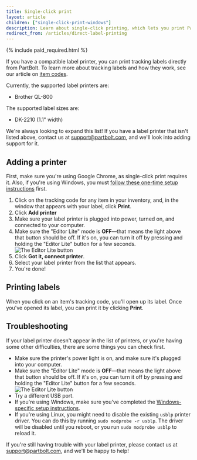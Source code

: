 ```yaml
---
title: Single-click print
layout: article
children: ["single-click-print-windows"]
description: Learn about single-click printing, which lets you print PartBolt inventory labels straight from your browser. Compatible label printer required.
redirect_from: /articles/direct-label-printing
---
```


{% include paid_required.html %}

If you have a compatible label printer, you can print tracking labels directly from PartBolt. To learn more about tracking labels and how they work, see our article on [item codes](/articles/item-codes).

Currently, the supported label printers are:
* Brother QL-800

The supported label sizes are:
* DK-2210 (1.1" width)

We're always looking to expand this list! If you have a label printer that isn't listed above, contact us at [support@partbolt.com](mailto:support@partbolt.com), and we'll look into adding support for it.

## Adding a printer
First, make sure you're using Google Chrome, as single-click print requires it. Also, if you're using Windows, you must [follow these one-time setup instructions](/articles/single-click-print-windows) first.

1. Click on the tracking code for any item in your inventory, and, in the window that appears with your label, click **<i class="fas fa-fw fa-print"></i> Print**.
2. Click **<i class="fas fa-fw fa-plus"></i> Add printer**
3. Make sure your label printer is plugged into power, turned on, and connected to your computer.
4. Make sure the "Editor Lite" mode is **OFF**&mdash;that means the light above that button should be off. If it's on, you can turn it off by pressing and holding the "Editor Lite" button for a few seconds.
    <div style="max-width: 500px"><img src="/img/single-click-print/editor_lite_off.jpg" alt="The Editor Lite button" /></div>
5. Click **<i class="fas fa-fw fa-plug"></i> Got it, connect printer**.
6. Select your label printer from the list that appears.
7. You're done!

## Printing labels
When you click on an item's tracking code, you'll open up its label. Once you've opened its label, you can print it by clicking **<i class="fas fa-fw fa-print"></i> Print**.

## Troubleshooting
If your label printer doesn't appear in the list of printers, or you're having some other difficulties, there are some things you can check first.
* Make sure the printer's power light is on, and make sure it's plugged into your computer.
* Make sure the "Editor Lite" mode is **OFF**&mdash;that means the light above that button should be off. If it's on, you can turn it off by pressing and holding the "Editor Lite" button for a few seconds.
    <div style="max-width: 500px"><img src="/img/single-click-print/editor_lite_off.jpg" alt="The Editor Lite button" /></div>
* Try a different USB port.
* If you're using Windows, make sure you've completed the [Windows-specific setup instructions](/articles/single-click-print-windows).
* If you're using Linux, you might need to disable the existing `usblp` printer driver. You can do this by running `sudo modprobe -r usblp`. The driver will be disabled until you reboot, or you run `sudo modprobe usblp` to reload it.

If you're still having trouble with your label printer, please contact us at [support@partbolt.com](mailto:support@partbolt.com), and we'll be happy to help!